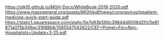 https://stk10.github.io/MGH-Docs/WhiteBook-2019-2020.pdf
https://www.massgeneral.org/assets/MGH/pdf/news/coronavirus/inpatient-medicine-quick-start-guide.pdf
https://static1.squarespace.com/static/5e7e83b560c39844d6506d2f/t/5e81871a075b346ec31688b6/1585547042622/CEF+Primer+For+Non-Hospitalists+Update+3-25.pdf
